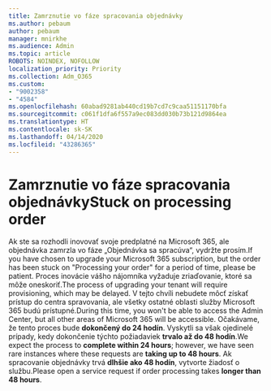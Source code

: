 ```yaml
---
title: Zamrznutie vo fáze spracovania objednávky
ms.author: pebaum
author: pebaum
manager: mnirkhe
ms.audience: Admin
ms.topic: article
ROBOTS: NOINDEX, NOFOLLOW
localization_priority: Priority
ms.collection: Adm_O365
ms.custom:
- "9002358"
- "4584"
ms.openlocfilehash: 60abad9281ab440cd19b7cd7c9caa51151170bfa
ms.sourcegitcommit: c061f1dfa6f557a9ec083dd030b73b121d9864ea
ms.translationtype: HT
ms.contentlocale: sk-SK
ms.lasthandoff: 04/14/2020
ms.locfileid: "43286365"
---
```

# <a name="stuck-on-processing-order"></a><span data-ttu-id="ada75-102">Zamrznutie vo fáze spracovania objednávky</span><span class="sxs-lookup"><span data-stu-id="ada75-102">Stuck on processing order</span></span>

<span data-ttu-id="ada75-103">Ak ste sa rozhodli inovovať svoje predplatné na Microsoft 365, ale objednávka zamrzla vo fáze „Objednávka sa spracúva“, vydržte prosím.</span><span class="sxs-lookup"><span data-stu-id="ada75-103">If you have chosen to upgrade your Microsoft 365 subscription, but the order has been stuck on "Processing your order" for a period of time, please be patient.</span></span> <span data-ttu-id="ada75-104">Proces inovácie vášho nájomníka vyžaduje zriaďovanie, ktoré sa môže oneskoriť.</span><span class="sxs-lookup"><span data-stu-id="ada75-104">The process of upgrading your tenant will require provisioning, which may be delayed.</span></span> <span data-ttu-id="ada75-105">V tejto chvíli nebudete môcť získať prístup do centra spravovania, ale všetky ostatné oblasti služby Microsoft 365 budú prístupné.</span><span class="sxs-lookup"><span data-stu-id="ada75-105">During this time, you won't be able to access the Admin Center, but all other areas of Microsoft 365 will be accessible.</span></span> <span data-ttu-id="ada75-106">Očakávame, že tento proces bude **dokončený do 24 hodín**. Vyskytli sa však ojedinelé prípady, kedy dokončenie týchto požiadaviek **trvalo až do 48 hodín**.</span><span class="sxs-lookup"><span data-stu-id="ada75-106">We expect the process to **complete within 24 hours**; however, we have seen rare instances where these requests are **taking up to 48 hours**.</span></span> <span data-ttu-id="ada75-107">Ak spracovanie objednávky trvá **dlhšie ako 48 hodín**, vytvorte žiadosť o službu.</span><span class="sxs-lookup"><span data-stu-id="ada75-107">Please open a service request if order processing takes **longer than 48 hours**.</span></span>
